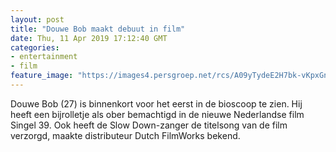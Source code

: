 ```yaml
---
layout: post
title: "Douwe Bob maakt debuut in film"
date: Thu, 11 Apr 2019 17:12:40 GMT
categories: 
- entertainment 
- film 
feature_image: "https://images4.persgroep.net/rcs/A09yTydeE2H7bk-vKpxGnWsgAOU/diocontent/142910670/_fitwidth/400/?appId=21791a8992982cd8da851550a453bd7f&quality=0.7"
---
```


Douwe Bob (27) is binnenkort voor het eerst in de bioscoop te zien. Hij heeft een bijrolletje als ober bemachtigd in de nieuwe Nederlandse film Singel 39. Ook heeft de Slow Down-zanger de titelsong van de film verzorgd, maakte distributeur Dutch FilmWorks bekend.

